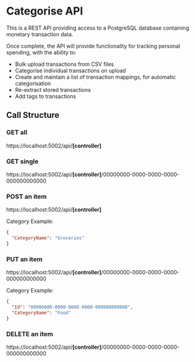 # Categorise API

This is a REST API providing access to a PostgreSQL database containing monetary transaction data.

Once complete, the API will provide functionality for tracking personal spending, with the ability to:
- Bulk upload transactions from CSV files
- Categorise individual transactions on upload
- Create and maintain a list of transaction mappings, for automatic categorisation
- Re-extract stored transactions
- Add tags to transactions

## Call Structure

### GET all

https://localhost:5002/api/**[controller]**

### GET single

https://localhost:5002/api/**[controller]**/00000000-0000-0000-0000-000000000000

### POST an item

https://localhost:5002/api/**[controller]**

Category Example:
```json
{
  "CategoryName": "Groceries"
}
```

### PUT an item

https://localhost:5002/api/**[controller]**/00000000-0000-0000-0000-000000000000

Category Example:
```json
{
  "Id": "00000000-0000-0000-0000-000000000000",
  "CategoryName": "Food"
}
```

### DELETE an item

https://localhost:5002/api/**[controller]**/00000000-0000-0000-0000-000000000000